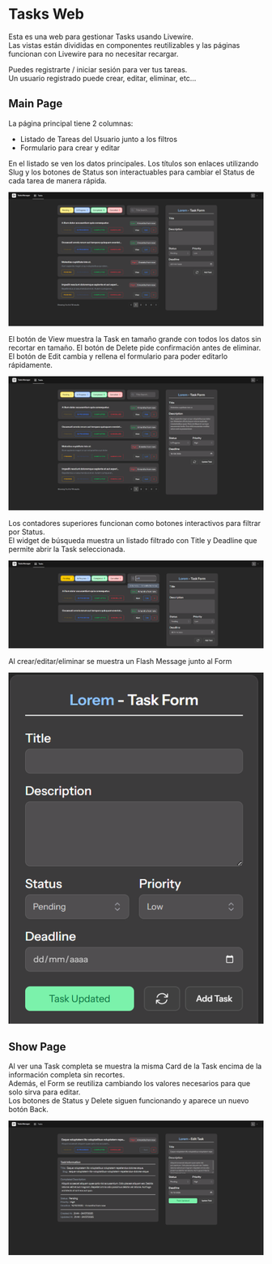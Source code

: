 # Tasks Web

Esta es una web para gestionar Tasks usando Livewire.  
Las vistas están divididas en componentes reutilizables y las páginas funcionan con Livewire para no necesitar recargar.

Puedes registrarte / iniciar sesión para ver tus tareas.  
Un usuario registrado puede crear, editar, eliminar, etc...

## Main Page

La página principal tiene 2 columnas:
- Listado de Tareas del Usuario junto a los filtros
- Formulario para crear y editar

En el listado se ven los datos principales. Los títulos son enlaces utilizando Slug y los botones de Status son interactuables para cambiar el Status de cada tarea de manera rápida.

![tasks](resources/img/tasks.PNG)  

El botón de View muestra la Task en tamaño grande con todos los datos sin recortar en tamaño. El botón de Delete pide confirmación antes de eliminar.  
El botón de Edit cambia y rellena el formulario para poder editarlo rápidamente.

![edit](resources/img/edit.PNG)  

Los contadores superiores funcionan como botones interactivos para filtrar por Status.  
El widget de búsqueda muestra un listado filtrado con Title y Deadline que permite abrir la Task seleccionada.

![filters](resources/img/filters.PNG)  

Al crear/editar/eliminar se muestra un Flash Message junto al Form

![messages](resources/img/messages.PNG) 

## Show Page

Al ver una Task completa se muestra la misma Card de la Task encima de la información completa sin recortes.  
Además, el Form se reutiliza cambiando los valores necesarios para que solo sirva para editar.  
Los botones de Status y Delete siguen funcionando y aparece un nuevo botón Back.

![task](resources/img/task.PNG)

